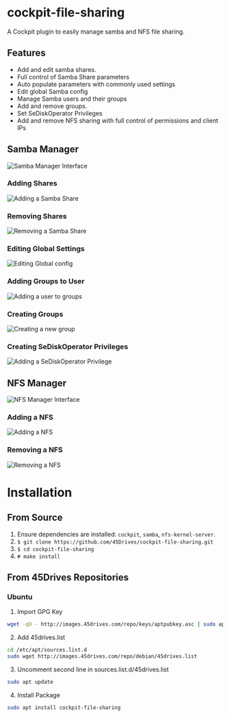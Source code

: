 # cockpit-file-sharing
A Cockpit plugin to easily manage samba and NFS file sharing.

## Features
* Add and edit samba shares.
* Full control of Samba Share parameters
* Auto populate parameters with commonly used settings
* Edit global Samba config
* Manage Samba users and their groups
* Add and remove groups.
* Set SeDiskOperator Privileges
* Add and remove NFS sharing with full control of permissions and client IPs

## Samba Manager
![Samba Manager Interface](img/samba/samba_interface.png)

### Adding Shares
![Adding a Samba Share](img/samba/samba_add_shares.png)

### Removing Shares
![Removing a Samba Share](img/samba/samba_remove_shares.png)

### Editing Global Settings
![Editing Global config](img/samba/samba_global.png)

### Adding Groups to User
![Adding a user to groups](img/samba/samba_user_to_grp.png)

### Creating Groups
![Creating a new group](img/samba/samba_add_group.png)

### Creating SeDiskOperator Privileges
![Adding a SeDiskOperator Privilege](img/samba/samba_privileges.png)

## NFS Manager
![NFS Manager Interface](img/nfs/nfs_interface.png)

### Adding a NFS
![Adding a NFS](img/nfs/nfs_add.png)

### Removing a NFS
![Removing a NFS](img/nfs/nfs_remove.png)

# Installation
## From Source
1. Ensure dependencies are installed: `cockpit`, `samba`, `nfs-kernel-server`.
1. `$ git clone https://github.com/45Drives/cockpit-file-sharing.git`
1. `$ cd cockpit-file-sharing`
1. `# make install`
## From 45Drives Repositories
### Ubuntu
1. Import GPG Key
```sh
wget -qO - http://images.45drives.com/repo/keys/aptpubkey.asc | sudo apt-key add -
```
2. Add 45drives.list
```sh
cd /etc/apt/sources.list.d
sudo wget http://images.45drives.com/repo/debian/45drives.list
```
3. Uncomment second line in sources.list.d/45drives.list
```sh
sudo apt update
```
4. Install Package
```sh
sudo apt install cockpit-file-sharing
```
